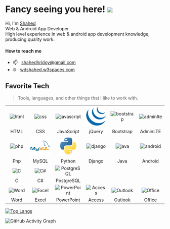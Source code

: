 # Fancy seeing you here! <img src="https://raw.githubusercontent.com/aemmadi/aemmadi/master/wave.gif" width="30">
Hi, I'm <a href="https://wdshahed.w3spaces.com/">Shahed</a><br>
Web & Android App Developer<br>
High level experience in web & android app development knowledge, producing quality work.<br>

#### How to reach me
- 📫 &nbsp; shahedhridoy@gmail.com
- 🌐 &nbsp; [wdshahed.w3spaces.com](https://wdshahed.w3spaces.com/)

## Favorite Tech
> Tools, languages, and other things that I like to work with.
<table>
  <tr>
    <td align="center" width="96">
      <img alt="html" height=64px src="https://cdn.worldvectorlogo.com/logos/html-1.svg">
    </td>
    <td align="center" width="96">
      <img alt="css" height=64px src="https://cdn.worldvectorlogo.com/logos/css-3.svg">
    </td>
    <td align="center" width="96">
      <img alt="javascript" height=64px src="https://cdn.worldvectorlogo.com/logos/javascript-1.svg">
    </td>
    <td align="center" width="96">
      <img alt="jquery" height=64px src="https://raw.githubusercontent.com/devicons/devicon/master/icons/jquery/jquery-original.svg">
    </td>
    <td align="center" width="96">
      <img alt="bootstrap" height=64px src="https://cdn.worldvectorlogo.com/logos/bootstrap-5-1.svg">
    </td>
    <td align="center" width="96">
    <img alt="adminlte" width=64px src="https://cdn.worldvectorlogo.com/logos/adminlte.svg"/>
  </tr>
  <tr>
    <td align="center" width="96">HTML</td>
    <td align="center" width="96">CSS</td>
    <td align="center" width="96">JavaScript</td>
    <td align="center" width="96">jQuery</td>
    <td align="center" width="96">Bootstrap</td>
    <td align="center" width="96">AdminLTE</td>
  </tr>
  <tr>
    <td align="center" width="96">
      <img alt="php" width="64px" src="https://raw.githubusercontent.com/dereknguyen269/dereknguyen269/master/images/php.svg">
    </td>
    <td align="center" width="96">
      <img alt="mysql" height=64px src="https://raw.githubusercontent.com/devicons/devicon/master/icons/mysql/mysql-original-wordmark.svg">
    </td>
    <td align="center" width="96">
      <img alt="python" height=64px src="https://raw.githubusercontent.com/devicons/devicon/master/icons/python/python-original.svg">
    </td>
    <td align="center" width="96">
      <img alt="django" height=64px src="https://cdn.worldvectorlogo.com/logos/django.svg">
    </td>
    <td align="center" width="96">
      <img alt="java" height=64px src="https://cdn.worldvectorlogo.com/logos/java.svg">
    </td>
    <td align="center" width="96">
      <img alt="android" width=64px src="https://cdn.worldvectorlogo.com/logos/android-4.svg">
    </td>
  </tr>
  <tr>
    <td align="center" width="96">Php</td>
    <td align="center" width="96">MySQL</td>
    <td align="center" width="96">Python</td>
    <td align="center" width="96">Django</td>
    <td align="center" width="96">Java</td>
    <td align="center" width="96">Android</td>
  </tr>
  <tr>
    <td align="center" width="96"><img alt="C" width=64px src="https://cdn.worldvectorlogo.com/logos/c-1.svg"></td>
    <td align="center" width="96"><img alt="C#" width=64px src="https://cdn.worldvectorlogo.com/logos/c--4.svg"></td>
    <td align="center" width="96"><img alt="PostgreSQL" width=64px src="https://cdn.worldvectorlogo.com/logos/postgresql.svg"></td>
  </tr>
  <tr>
    <td align="center" width="96">C</td>
    <td align="center" width="96">C#</td>
    <td align="center" width="96">PostgreSQL</td>
  </tr>
  <tr>
    <td align="center" width="96"><img alt="Word" width=64px src="https://cdn.worldvectorlogo.com/logos/word-1.svg"></td>
    <td align="center" width="96"><img alt="Excel" width=64px src="https://cdn.worldvectorlogo.com/logos/excel-4.svg"></td>
    <td align="center" width="96"><img alt="PowerPoint" width=64px src="https://cdn.worldvectorlogo.com/logos/powerpoint-2.svg"></td>
    <td align="center" width="96"><img alt="Access" width=64px src="https://cdn.worldvectorlogo.com/logos/microsoft-access-1.svg"></td>
    <td align="center" width="96"><img alt="Outlook" width=64px src="https://cdn.worldvectorlogo.com/logos/outlook-1.svg"></td>
    <td align="center" width="96"><img alt="Office" width=64px src="https://cdn.worldvectorlogo.com/logos/office-1.svg"></td>
  </tr>
  <tr>
    <td align="center" width="96">Word</td>
    <td align="center" width="96">Excel</td>
    <td align="center" width="96">PowerPoint</td>
    <td align="center" width="96">Access</td>
    <td align="center" width="96">Outlook</td>
    <td align="center" width="96">Office</td>
  </tr>
</table>


[![Top Langs](https://github-readme-stats.vercel.app/api/top-langs/?username=shahedmohammadhridoy&langs_count=10&hide_border=false&theme=vision-friendly)](https://github.com/ShahedMohammadHridoy/github-readme-stats)

![GitHub Activity Graph](https://activity-graph.herokuapp.com/graph?username=ShahedMohammadHridoy)
